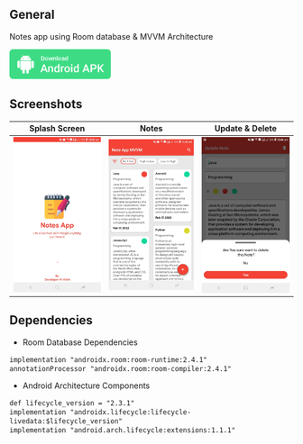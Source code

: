 ## General
Notes app using Room database & MVVM Architecture

<a id="raw-url" href="apk/Notes App MVVM.apk?raw=true"><img src="img/download.svg"  width="180" height=auto>
</a>


## Screenshots

|                                       Splash Screen                |                            Notes                            |                            Update & Delete                             |
| :------------------------------------------------------------------: | :-----------------------------------------------------------------: | :------------------------------------------------------------------: |
| <img src="img/1.jpg" width=272 height=auto>  | <img src="img/2.jpg" width=272 height=auto> | <img src="img/3.jpg" width=272 height=auto>  |


## Dependencies 

- Room Database Dependencies

```
implementation "androidx.room:room-runtime:2.4.1"
annotationProcessor "androidx.room:room-compiler:2.4.1"

```

- Android Architecture Components

```
def lifecycle_version = "2.3.1"
implementation "androidx.lifecycle:lifecycle-livedata:$lifecycle_version"
implementation "android.arch.lifecycle:extensions:1.1.1"
```
